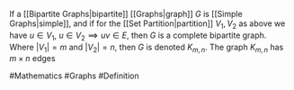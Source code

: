 If a [[Bipartite Graphs|bipartite]] [[Graphs|graph]] $G$ is [[Simple Graphs|simple]], and if for the [[Set Partition|partition]] $V_{1},V_{2}$ as above we have $u\in V_{1}$, $u\in V_{2}\implies uv\in E$, then $G$ is a complete bipartite graph. Where $\left| V_{1} \right|=m$ and $\left| V_{2} \right|=n$, then $G$ is denoted $K_{m,n}$. The graph $K_{m,n}$ has $m\times n$ edges

#Mathematics #Graphs #Definition 